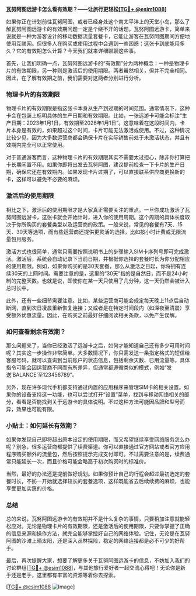 **瓦努阿图远游卡怎么看有效期？——让旅行更轻松[[TG💪+ @esim1088](https://t.me/s/esim1088)]**

如果你正在计划前往瓦努阿图，或者已经身处这个南太平洋上的天堂小岛，那么了解瓦努阿图远游卡的有效期问题一定是个绕不开的话题。瓦努阿图远游卡，简单来说就是一种为游客设计的移动数据流量套餐卡，它能让游客在瓦努阿图期间方便地使用互联网。但很多人在购买或使用过程中会遇到一些困惑：这张卡到底能用多久？它的有效期怎么计算？今天我们就来详细聊聊这些事。

首先，让我们明确一点，瓦努阿图远游卡的“有效期”分为两种概念：一种是物理卡片的有效期限，另一种则是激活后的使用期限。两者虽然相关，但并不完全相同。因此，在了解有效期之前，我们需要对这两者分别进行分析。

### 物理卡片的有效期限

物理卡片的有效期限是指这张卡本身从生产到过期的时间范围。通常情况下，这种卡会在包装上标明具体的生产日期和有效期限。比如，一张远游卡可能会标注“生产日期：2023年1月1日，有效期至2026年1月1日”。这意味着在这段时间内，卡片本身是有效的，如果超过这个时间，卡片可能无法激活或使用。不过，这种情况比较少见，因为大多数运营商都会确保卡片在实际销售前处于未激活状态，并且有效期内完全可以正常使用。

对于普通游客而言，这种物理卡片的有效期限其实不需要太过担心，除非你打算把卡长期闲置不用。如果你即将出发去瓦努阿图，建议提前检查一下卡片的生产日期，确保它还在有效期内。如果发现卡片过期了，可以直接联系供应商更换新的卡，这样可以避免不必要的麻烦。

### 激活后的使用期限

相比之下，激活后的使用期限才是大家真正需要关注的重点。一旦你成功激活了瓦努阿图远游卡，这张卡就会开始计时，进入你的使用周期。这个周期的具体长度取决于你所购买的套餐类型以及运营商的政策。一般来说，常见的套餐有7天、15天、30天等选项，而有些运营商还提供更灵活的选择，比如按小时计费或无限流量包月服务。

激活方式也很简单，通常只需要按照说明书上的步骤输入SIM卡序列号即可完成激活。激活后，系统会自动记录下当前日期，并根据你选择的套餐时长为你分配相应的使用期限。例如，如果你购买的是30天套餐，那么从激活之日起，你将拥有连续30天的上网时间。需要注意的是，这里的“30天”指的是自然日，而不是24小时制的完整天数。也就是说，即使你在某一天只使用了几分钟，这一天仍然会被计入总时长中。

此外，还有一些细节需要注意。比如，某些运营商可能会规定每天晚上11点后自动断网，直到次日凌晨重新恢复连接；又或者是在特定时间段内（如深夜至清晨）享受额外优惠流量。因此，在购买之前最好仔细阅读相关条款，以免产生误解。

### 如何查看剩余有效期？

那么问题来了，当你已经激活了远游卡之后，如何才能知道自己还有多少可用时间呢？其实这一步操作非常简单。大多数情况下，你只需发送一条指定格式的短信给客服号码，就可以查询到当前账户的状态信息，包括剩余天数、已用流量等。具体指令可能会因运营商不同而有所差异，但通常都遵循类似的模式，例如“发送‘BALANCE’至123456789”。

另外，现在许多现代手机都支持通过内置的应用程序来管理SIM卡的相关设置。如果你的设备支持这一功能，也可以尝试打开“设置”菜单，找到与移动网络相关的部分，看看是否能找到关于远游卡的具体说明。不过这种方法可能因品牌和型号而异，效果也可能有限。

### 小贴士：如何延长有效期？

如果你发现自己即将超出原本设定的使用期限，而又希望继续享受网络服务怎么办呢？别急，很多运营商都提供了续费渠道。你可以直接通过官方网站或者官方应用程序购买额外的流量包，然后按照提示完成支付即可。不过需要注意的是，续费通常只能延长一次，而且价格可能会略高于初次购买时的标准价。

当然，最好的办法还是提前做好规划。如果你预计自己的行程会超过最初选定的套餐时长，不妨一开始就选择较长的套餐选项，这样既能省去后续续费的麻烦，也能享受更加实惠的价格。

### 总结

总的来说，瓦努阿图远游卡的有效期并不是什么复杂的事情，只要稍加注意就能轻松应对。无论是物理卡片的有效期限，还是激活后的使用期限，只要你掌握了正确的信息来源和操作方法，就完全能够掌控好自己的网络体验。记住，无论是在瓦努阿图的沙滩上晒太阳，还是深入丛林探险，稳定的网络连接都是必不可少的好帮手。

最后，再次提醒大家，想要了解更多关于瓦努阿图远游卡的信息，不妨加入我们的讨论群组[[TG💪+ @esim1088](https://t.me/s/esim1088)]，与其他旅行爱好者一起交流心得吧！无论你是新手还是老手，这里都有丰富的资源等着你去探索。

[[TG💪+ @esim1088](https://t.me/s/esim1088) ![Image](https://i.postimg.cc/4NQfJmqS/Snipaste-2025-05-13-00-14-12.png)]